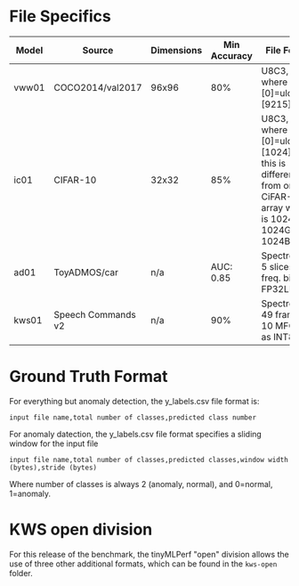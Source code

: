 # File Specifics

| Model | Source             | Dimensions  | Min Accuracy  | File Format                                   | # Stimuli |
| ----- | --------           | ----------  | ------------- | ----------------------                        | --------- |
| vww01 | COCO2014/val2017   | 96x96       | 80%           | U8C3, RGB, where [0]=ulc and [9215]=lrc       | 500 true, 500 false|
| ic01  | CIFAR-10           | 32x32       | 85%           | U8C3, RGB, where [0]=ulc and [1024]=lrc; this is different from original CiFAR-10 array which is 1024R, 1024G, 1024B | 200, 10 classes |
| ad01  | ToyADMOS/car       | n/a         | AUC: 0.85     | Spectrogram, 5 slices, 128 freq. bins, FP32LE | 108 anomaly, 140 normal |
| kws01 | Speech Commands v2 | n/a         | 90%           | Spectrogram, 49 frames x 10 MFCCs as INT8     | 1000 features, 12 classes |

# Ground Truth Format

For everything but anomaly detection, the y_labels.csv file format is:

```
input file name,total number of classes,predicted class number
```

For anomaly datection, the y_labels.csv file format specifies a sliding window for the input file

```
input file name,total number of classes,predicted classes,window width (bytes),stride (bytes)
```

Where number of classes is always 2 (anomaly, normal), and 0=normal, 1=anomaly.

# KWS open division

For this release of the benchmark, the tinyMLPerf "open" division allows the use of three other additional formats, which can be found in the `kws-open` folder.
